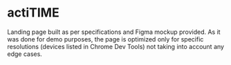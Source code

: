 # actiTIME
Landing page built as per specifications and Figma mockup provided.
As it was done for demo purposes, the page is optimized only for specific resolutions (devices listed in Chrome Dev Tools) not taking into account any edge cases.
